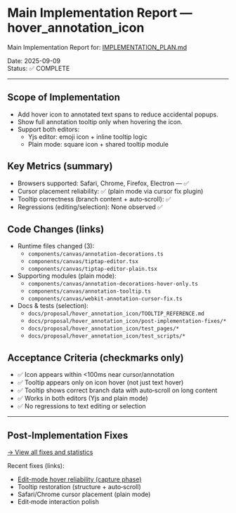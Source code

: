 # Main Implementation Report — hover_annotation_icon

Main Implementation Report for: [IMPLEMENTATION_PLAN.md](../IMPLEMENTATION_PLAN.md)

Date: 2025-09-09  
Status: ✅ COMPLETE

---

## Scope of Implementation
- Add hover icon to annotated text spans to reduce accidental popups.
- Show full annotation tooltip only when hovering the icon.
- Support both editors:
  - Yjs editor: emoji icon + inline tooltip logic
  - Plain mode: square icon + shared tooltip module

## Key Metrics (summary)
- Browsers supported: Safari, Chrome, Firefox, Electron — ✅
- Cursor placement reliability: ✅ (plain mode via cursor fix plugin)
- Tooltip correctness (branch content + auto‑scroll): ✅
- Regressions (editing/selection): None observed ✅

## Code Changes (links)
- Runtime files changed (3):
  - `components/canvas/annotation-decorations.ts`
  - `components/canvas/tiptap-editor.tsx`
  - `components/canvas/tiptap-editor-plain.tsx`
- Supporting modules (plain mode):
  - `components/canvas/annotation-decorations-hover-only.ts`
  - `components/canvas/annotation-tooltip.ts`
  - `components/canvas/webkit-annotation-cursor-fix.ts`
- Docs & tests (selection):
  - `docs/proposal/hover_annotation_icon/TOOLTIP_REFERENCE.md`
  - `docs/proposal/hover_annotation_icon/post-implementation-fixes/*`
  - `docs/proposal/hover_annotation_icon/test_pages/*`
  - `docs/proposal/hover_annotation_icon/test_scripts/*`

## Acceptance Criteria (checkmarks only)
- ✅ Icon appears within <100ms near cursor/annotation
- ✅ Tooltip appears only on icon hover (not just text hover)
- ✅ Tooltip shows correct branch data with auto‑scroll on long content
- ✅ Works in both editors (Yjs and plain mode)
- ✅ No regressions to text editing or selection

---

## Post‑Implementation Fixes
[→ View all fixes and statistics](../post-implementation-fixes/README.md)

Recent fixes (links):
- [Edit-mode hover reliability (capture phase)](../post-implementation-fixes/high/2025-09-11-edit-mode-hover-fix.md)
- Tooltip restoration (structure + auto‑scroll)
- Safari/Chrome cursor placement (plain mode)
- Edit‑mode interaction polish
